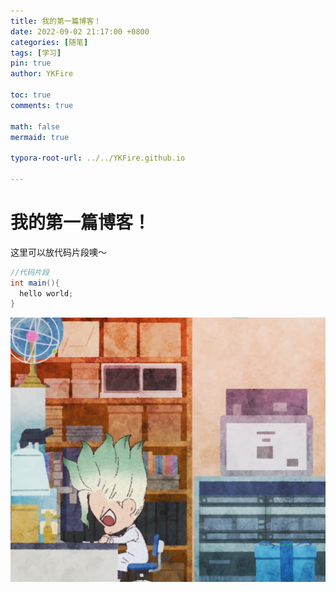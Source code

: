 ```yaml
---
title: 我的第一篇博客！
date: 2022-09-02 21:17:00 +0800
categories: [随笔]
tags: [学习]
pin: true
author: YKFire

toc: true
comments: true

math: false
mermaid: true

typora-root-url: ../../YKFire.github.io

---
```


# 我的第一篇博客！ 


这里可以放代码片段噢～
```java
//代码片段
int main(){
  hello world;
}
```

![01](/assets/blog_res/2022-09-02-MyFirstBlog.assets/01.png)
